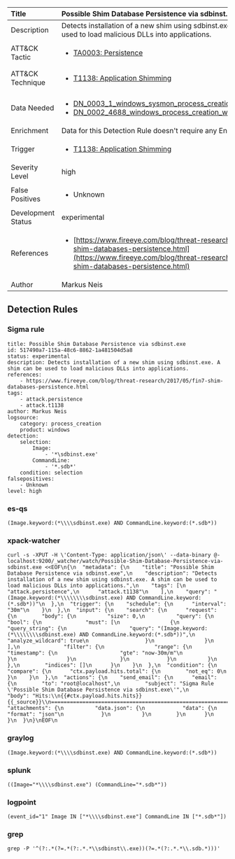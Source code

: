 | Title                | Possible Shim Database Persistence via sdbinst.exe                                                                                                                                                 |
|:---------------------|:------------------------------------------------------------------------------------------------------------------------------------------------------------|
| Description          | Detects installation of a new shim using sdbinst.exe. A shim can be used to load malicious DLLs into applications.                                                                                                                                           |
| ATT&amp;CK Tactic    |  <ul><li>[TA0003: Persistence](https://attack.mitre.org/tactics/TA0003)</li></ul>  |
| ATT&amp;CK Technique | <ul><li>[T1138: Application Shimming](https://attack.mitre.org/techniques/T1138)</li></ul>  |
| Data Needed          | <ul><li>[DN_0003_1_windows_sysmon_process_creation](../Data_Needed/DN_0003_1_windows_sysmon_process_creation.md)</li><li>[DN_0002_4688_windows_process_creation_with_commandline](../Data_Needed/DN_0002_4688_windows_process_creation_with_commandline.md)</li></ul>  |
| Enrichment           |  Data for this Detection Rule doesn't require any Enrichments.  |
| Trigger              | <ul><li>[T1138: Application Shimming](../Triggers/T1138.md)</li></ul>  |
| Severity Level       | high |
| False Positives      | <ul><li>Unknown</li></ul>  |
| Development Status   | experimental |
| References           | <ul><li>[https://www.fireeye.com/blog/threat-research/2017/05/fin7-shim-databases-persistence.html](https://www.fireeye.com/blog/threat-research/2017/05/fin7-shim-databases-persistence.html)</li></ul>  |
| Author               | Markus Neis |


## Detection Rules

### Sigma rule

```
title: Possible Shim Database Persistence via sdbinst.exe
id: 517490a7-115a-48c6-8862-1a481504d5a8
status: experimental
description: Detects installation of a new shim using sdbinst.exe. A shim can be used to load malicious DLLs into applications.
references:
    - https://www.fireeye.com/blog/threat-research/2017/05/fin7-shim-databases-persistence.html
tags:
    - attack.persistence
    - attack.t1138
author: Markus Neis
logsource:
    category: process_creation
    product: windows
detection:
    selection:
        Image:
            - '*\sdbinst.exe'
        CommandLine:
            - '*.sdb*'
    condition: selection
falsepositives:
    - Unknown
level: high

```





### es-qs
    
```
(Image.keyword:(*\\\\sdbinst.exe) AND CommandLine.keyword:(*.sdb*))
```


### xpack-watcher
    
```
curl -s -XPUT -H \'Content-Type: application/json\' --data-binary @- localhost:9200/_watcher/watch/Possible-Shim-Database-Persistence-via-sdbinst.exe <<EOF\n{\n  "metadata": {\n    "title": "Possible Shim Database Persistence via sdbinst.exe",\n    "description": "Detects installation of a new shim using sdbinst.exe. A shim can be used to load malicious DLLs into applications.",\n    "tags": [\n      "attack.persistence",\n      "attack.t1138"\n    ],\n    "query": "(Image.keyword:(*\\\\\\\\sdbinst.exe) AND CommandLine.keyword:(*.sdb*))"\n  },\n  "trigger": {\n    "schedule": {\n      "interval": "30m"\n    }\n  },\n  "input": {\n    "search": {\n      "request": {\n        "body": {\n          "size": 0,\n          "query": {\n            "bool": {\n              "must": [\n                {\n                  "query_string": {\n                    "query": "(Image.keyword:(*\\\\\\\\sdbinst.exe) AND CommandLine.keyword:(*.sdb*))",\n                    "analyze_wildcard": true\n                  }\n                }\n              ],\n              "filter": {\n                "range": {\n                  "timestamp": {\n                    "gte": "now-30m/m"\n                  }\n                }\n              }\n            }\n          }\n        },\n        "indices": []\n      }\n    }\n  },\n  "condition": {\n    "compare": {\n      "ctx.payload.hits.total": {\n        "not_eq": 0\n      }\n    }\n  },\n  "actions": {\n    "send_email": {\n      "email": {\n        "to": "root@localhost",\n        "subject": "Sigma Rule \'Possible Shim Database Persistence via sdbinst.exe\'",\n        "body": "Hits:\\n{{#ctx.payload.hits.hits}}{{_source}}\\n================================================================================\\n{{/ctx.payload.hits.hits}}",\n        "attachments": {\n          "data.json": {\n            "data": {\n              "format": "json"\n            }\n          }\n        }\n      }\n    }\n  }\n}\nEOF\n
```


### graylog
    
```
(Image.keyword:(*\\\\sdbinst.exe) AND CommandLine.keyword:(*.sdb*))
```


### splunk
    
```
((Image="*\\\\sdbinst.exe") (CommandLine="*.sdb*"))
```


### logpoint
    
```
(event_id="1" Image IN ["*\\\\sdbinst.exe"] CommandLine IN ["*.sdb*"])
```


### grep
    
```
grep -P '^(?:.*(?=.*(?:.*.*\\sdbinst\\.exe))(?=.*(?:.*.*\\.sdb.*)))'
```



